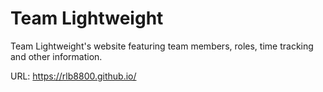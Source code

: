 Team Lightweight
========

Team Lightweight's website featuring team members, roles, time tracking and other information.

URL: https://rlb8800.github.io/

